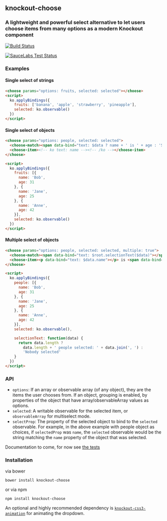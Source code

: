 ## knockout-choose

### A lightweight and powerful select alternative to let users choose items from many options as a modern Knockout component

[![Build Status](https://secure.travis-ci.org/nathanboktae/knockout-choose.png)](http://travis-ci.org/nathanboktae/knockout-choose)

[![SauceLabs Test Status](https://saucelabs.com/browser-matrix/knockout-choose.svg)](https://saucelabs.com/u/knockout-choose)

### Examples

#### Single select of strings

```html
<choose params="options: fruits, selected: selected"></choose>
<script>
  ko.applyBindings({
    fruits: ['banana', 'apple', 'strawberry', 'pineapple'],
    selected: ko.observable()
  })
</script>
```

#### Single select of objects

```html
<choose params="options: people, selected: selected">
  <choose-match><span data-bind="text: $data ? name + ' is ' + age : 'Select a person'"></span></choose-match>
  <choose-item><!-- ko text: name --><!-- /ko --></choose-item>
</choose>

<script>
  ko.applyBindings({
    fruits: [{
      name: 'Bob',
      age: 31
    }, {
      name: 'Jane',
      age: 25
    }, {
      name: 'Anne',
      age: 42
    }],
    selected: ko.observable()
  })
</script>
```

#### Multiple select of objects

```html
<choose params="options: people, selected: selected, multiple: true">
  <choose-match><span data-bind="text: $root.selectionText($data)"></span></choose-match>
  <choose-item><p data-bind="text: $data.name"></p> is <span data-bind="text: $data.age"></span></choose-item>
</choose>

<script>
  ko.applyBindings({
    people: [{
      name: 'Bob',
      age: 31
    }, {
      name: 'Jane',
      age: 25
    }, {
      name: 'Anne',
      age: 42
    }],
    selected: ko.observable(),

    selectionText: function(data) {
      return data.length ?
        data.length + ' people selected: ' + data.join(', ') :
        'Nobody selected'
    }
  })
</script>
```


### API

- `options`: If an array or observable array (of any object), they are the items the user chooses from. If an object, grouping is enabled, by properties of the object that have array/observableArray values as options.
- `selected`: A writable observable for the selected item, or `observableArray` for multiselect mode.
- `selectProp`: The property of the selected object to bind to the `selected` observable. For example, in the above example with people object as choices, if `selectedProp` was `name`, the `selected` observable would be the string matching the `name` property of the object that was selected.

Documentation to come, for now see [the tests](https://github.com/nathanboktae/knockout-choose/blob/master/tests/tests.js)

### Installation

via bower

```
bower install knockout-choose
```

or via npm

```
npm install knockout-choose
```

An optional and highly recommended dependency is [`knockout-css3-animation`](https://github.com/nathanboktae/knockout-css3-animation/) for animating the dropdown.